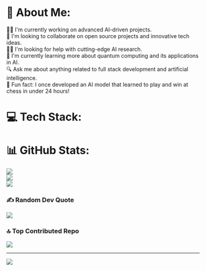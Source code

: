 # 💫 About Me:
  👨‍💻 I'm currently working on advanced AI-driven projects.<br>  🤝 I'm looking to collaborate on open source projects and innovative tech ideas.<br>  🙋‍♂️ I'm looking for help with cutting-edge AI research.<br>  🌱 I'm currently learning more about quantum computing and its applications in AI.<br>  🔍 Ask me about anything related to full stack development and artificial intelligence.<br>  🎉 Fun fact: I once developed an AI model that learned to play and win at chess in under 24 hours!



# 💻 Tech Stack:

# 📊 GitHub Stats:
![](https://github-readme-stats.vercel.app/api?username=talentcoco0619&theme=dark&hide_border=false&include_all_commits=false&count_private=true)<br/>
![](https://github-readme-streak-stats.herokuapp.com/?user=talentcoco0619&theme=dark&hide_border=false)<br/>
![](https://github-readme-stats.vercel.app/api/top-langs/?username=talentcoco0619&theme=dark&hide_border=false&include_all_commits=false&count_private=true&layout=compact)

### ✍️ Random Dev Quote
![](https://quotes-github-readme.vercel.app/api?type=horizontal&theme=radical)

### 🔝 Top Contributed Repo
![](https://github-contributor-stats.vercel.app/api?username=talentcoco0619&limit=5&theme=radical&combine_all_yearly_contributions=true)

---
[![](https://visitcount.itsvg.in/api?id=talentcoco0619&icon=0&color=9)](https://visitcount.itsvg.in)

<!-- Proudly created with GPRM ( https://gprm.itsvg.in ) -->
